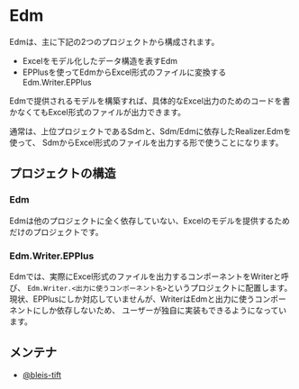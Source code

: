 # Edm
Edmは、主に下記の2つのプロジェクトから構成されます。

* Excelをモデル化したデータ構造を表すEdm
* EPPlusを使ってEdmからExcel形式のファイルに変換するEdm.Writer.EPPlus

Edmで提供されるモデルを構築すれば、具体的なExcel出力のためのコードを書かなくてもExcel形式のファイルが出力できます。

通常は、上位プロジェクトであるSdmと、Sdm/Edmに依存したRealizer.Edmを使って、
SdmからExcel形式のファイルを出力する形で使うことになります。

## プロジェクトの構造
### Edm
Edmは他のプロジェクトに全く依存していない、Excelのモデルを提供するためだけのプロジェクトです。

### Edm.Writer.EPPlus
Edmでは、実際にExcel形式のファイルを出力するコンポーネントをWriterと呼び、
`Edm.Writer.<出力に使うコンポーネント名>`というプロジェクトに配置します。
現状、EPPlusにしか対応していませんが、WriterはEdmと出力に使うコンポーネントにしか依存しないため、
ユーザーが独自に実装もできるようになっています。

## メンテナ
- [@bleis-tift](https://github.com/bleis-tift)

